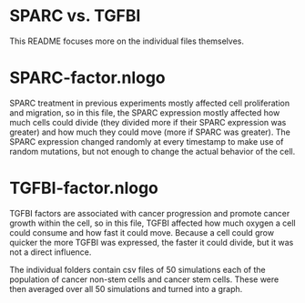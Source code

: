 # SPARC vs. TGFBI

This README focuses more on the individual files themselves.

# SPARC-factor.nlogo

SPARC treatment in previous experiments mostly affected cell proliferation and migration, so in this file, the SPARC expression mostly affected how much cells could divide (they divided more if their SPARC expression was greater) and how much they could move (more if SPARC was greater). The SPARC expression changed randomly at every timestamp to make use of random mutations, but not enough to change the actual behavior of the cell. 

# TGFBI-factor.nlogo

TGFBI factors are associated with cancer progression and promote cancer growth within the cell, so in this file, TGFBI affected how much oxygen a cell could consume and how fast it could move. Because a cell could grow quicker the more TGFBI was expressed, the faster it could divide, but it was not a direct influence. 

The individual folders contain csv files of 50 simulations each of the population of cancer non-stem cells and cancer stem cells. These were then averaged over all 50 simulations and turned into a graph. 